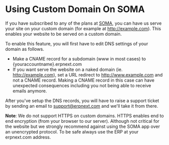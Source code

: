 
# Using Custom Domain On SOMA



If you have subscribed to any of the plans at [SOMA](https://erpnext.com), you can have us serve your site on your custom domain (for example at http://example.com). This enables your website to be served on a custom domain.


To enable this feature, you will first have to edit DNS settings of your domain as follows.


* Make a CNAME record for a subdomain (www in most cases) to {youraccountname}.erpnext.com
* If you want serve the website on a naked domain (ie. http://example.com), set a URL redirect to http://www.example.com and not a CNAME record. Making a CNAME record in this case can have unexpected consequences including you not being able to receive emails anymore.


After you've setup the DNS records, you will have to raise a support ticket by sending an email to support@erpnext.com and we'll take it from there.


**Note**: We do not support HTTPS on custom domains. HTTPS enables end to end encryption (from your browser to our server). Although not critical for the website but we strongly recommend against using the SOMA app over an unencrypted protocol. To be safe always use the ERP at your erpnext.com address.


